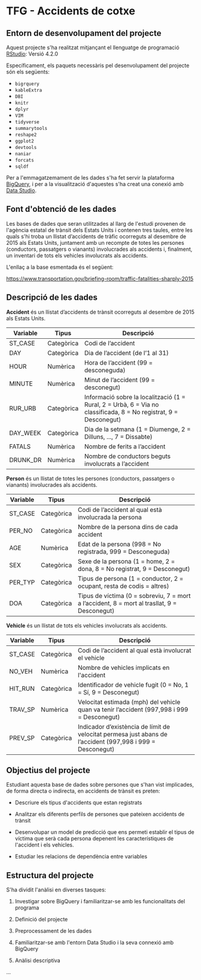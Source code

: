 # TFG - Accidents de cotxe

## Entorn de desenvolupament del projecte

Aquest projecte s'ha realitzat mitjançant el llenguatge de programació [RStudio](https://www.rstudio.com/products/rstudio/download/): Versió 4.2.0

Específicament, els paquets necessàris pel desenvolupament del projecte són els següents:
- `bigrquery`
- `kableExtra`
- `DBI`
- `knitr`
- `dplyr`
- `VIM`
- `tidyverse`
- `summarytools`
- `reshape2`
- `ggplot2`
- `devtools`
- `naniar`
- `forcats`
- `sqldf`

Per a l'emmagatzemament de les dades s'ha fet servir la plataforma [BigQuery](https://cloud.google.com/bigquery?hl=es), i per a la visualització d'aquestes s'ha creat una conexió amb [Data Studio](https://datastudio.google.com/overview).

## Font d'obtenció de les dades

Les bases de dades que seran utilitzades al llarg de l'estudi provenen de l'agència estatal de trànsit dels Estats Units i contenen tres taules, entre les quals s'hi troba un llistat d’accidents de tràfic ocorreguts al desembre de 2015 als Estats Units, juntament amb un recompte de totes les persones (conductors, passatgers o vianants) involucrades als accidents i, finalment, un inventari de tots els vehicles involucrats als accidents. 

L'enllaç a la base esmentada és el següent: 

<https://www.transportation.gov/briefing-room/traffic-fatalities-sharply-2015>

## Descripció de les dades

**Accident** és un llistat d’accidents de trànsit ocorreguts al desembre de 2015 als Estats Units.

| Variable           | Tipus         | Descripció                                                                                                        |
|--------------------|---------------|-------------------------------------------------------------------------------------------------------------------|
| ST_CASE            | Categòrica    | Codi de l’accident                                                                                                |
| DAY                | Categòrica    | Dia de l’accident (de l’1 al 31)                                                                                  |
| HOUR               | Numèrica      | Hora de l’accident (99 = desconeguda)                                                                             |
| MINUTE             | Numèrica      | Minut de l’accident (99 = desconegut)                                                                             |
| RUR_URB            | Categòrica    | Informació sobre la localització (1 = Rural, 2 = Urbà, 6 = Via no classificada, 8 = No registrat, 9 = Desconegut) |
| DAY_WEEK           | Categòrica    | Dia de la setmana (1 = Diumenge, 2 = Dilluns, ..., 7 = Dissabte)                                                  |
| FATALS             | Numèrica      | Nombre de ferits a l’accident                                                                                     |
| DRUNK_DR           | Numèrica      | Nombre de conductors beguts involucrats a l’accident                                                              |



**Person** és un llistat de totes les persones (conductors, passatgers o vianants) involucrades als accidents.

| Variable           | Tipus         | Descripció                                                                                                        |
|--------------------|---------------|-------------------------------------------------------------------------------------------------------------------|
| ST_CASE            | Categòrica    | Codi de l’accident al qual està involucrada la persona                                                            |
| PER_NO             | Categòrica    | Nombre de la persona dins de cada accident                                                                        |
| AGE                | Numèrica      | Edat de la persona (998 = No registrada, 999 = Desconeguda)                                                       |
| SEX                | Categòrica    | Sexe de la persona (1 = home, 2 = dona, 8 = No registrat, 9 = Desconegut)                                          |
| PER_TYP            | Categòrica    | Tipus de persona (1 = conductor, 2 = ocupant, resta de codis = altres)                                            |
| DOA                | Categòrica    | Tipus de víctima (0 = sobreviu, 7 = mort a l’accident, 8 = mort al trasllat, 9 = Desconegut)                |



**Vehicle** és un llistat de tots els vehicles involucrats als accidents.
                                                                                                            

| Variable           | Tipus         | Descripció                                                                                                        |
|--------------------|---------------|-------------------------------------------------------------------------------------------------------------------|
| ST_CASE            | Categòrica    | Codi de l’accident al qual està involucrat el vehicle                                                             |
| NO_VEH             | Numèrica      | Nombre de vehicles implicats en l'accident                                                                        |
| HIT_RUN            | Categòrica    | Identificador de vehicle fugit (0 = No, 1 = Sí, 9 = Desconegut)                                                   |
| TRAV_SP            | Numèrica      | Velocitat estimada (mph) del vehicle quan va tenir l’accident (997,998 i 999 = Desconegut)                        |
| PREV_SP            | Categòrica    | Indicador d’existència de límit de velocitat permesa just abans de l’accident (997,998 i 999 = Desconegut)  |




## Objectius del projecte

Estudiant aquesta base de dades sobre persones que s'han vist implicades, de forma directa o indirecta, en accidents de trànsit es preten:

- Descriure els tipus d'accidents que estan registrats

- Analitzar els diferents perfils de persones que pateixen accidents de trànsit

- Desenvolupar un model de predicció que ens permeti establir el tipus de víctima que serà cada persona depenent les característiques de l'accident i els vehicles. 

- Estudiar les relacions de dependència entre variables

## Estructura del projecte

S'ha dividit l'anàlisi en diverses tasques:

1. Investigar sobre BigQuery i familiaritzar-se amb les funcionalitats del programa

2. Definició del projecte

3. Preprocessament de les dades

4. Familiaritzar-se amb l'entorn Data Studio i la seva connexió amb BigQuery

5. Anàlisi descriptiva

...


